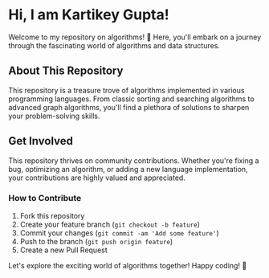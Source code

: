 # Hi, I am Kartikey Gupta!

Welcome to my repository on algorithms! 🚀 Here, you'll embark on a journey through the fascinating world of algorithms and data structures.

## About This Repository

This repository is a treasure trove of algorithms implemented in various programming languages. From classic sorting and searching algorithms to advanced graph algorithms, you'll find a plethora of solutions to sharpen your problem-solving skills.

## Get Involved

This repository thrives on community contributions. Whether you're fixing a bug, optimizing an algorithm, or adding a new language implementation, your contributions are highly valued and appreciated.

### How to Contribute

1. Fork this repository
2. Create your feature branch (`git checkout -b feature`)
3. Commit your changes (`git commit -am 'Add some feature'`)
4. Push to the branch (`git push origin feature`)
5. Create a new Pull Request

Let's explore the exciting world of algorithms together! Happy coding! 🌟